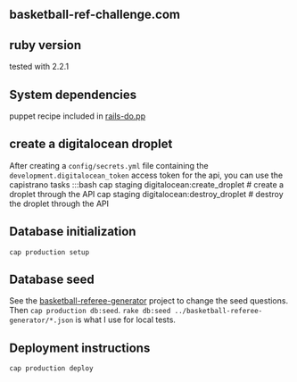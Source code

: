 basketball-ref-challenge.com
----------------------------

## ruby version
tested with 2.2.1

## System dependencies
puppet recipe included in [rails-do.pp](lib/puppet/rails-do.pp)

## create a digitalocean droplet
After creating a `config/secrets.yml` file containing the
`development.digitalocean_token` access token for the api, you can use the
capistrano tasks
:::bash
    cap staging digitalocean:create_droplet    # create a droplet through the API
    cap staging digitalocean:destroy_droplet   # destroy the droplet through the API
    
## Database initialization
`cap production setup`

## Database seed
See the
[basketball-referee-generator](https://github.com/Enucatl/basketball-referee-generator)
project to change the seed questions. Then `cap production db:seed`. `rake
db:seed ../basketball-referee-generator/*.json` is what I use for local
                                         tests.

## Deployment instructions
`cap production deploy`
